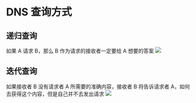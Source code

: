 # DNS 查询方式

## 递归查询

如果 A 请求 B，那么 B 作为请求的接收者一定要给 A 想要的答案
![](https://cgqin.github.io/images//202303212057028.png)

## 迭代查询

如果接收者 B 没有请求者 A 所需要的准确内容，接收者 B 将告诉请求者 A，如何去获得这个内容，但是自己并不去发出请求
![](https://cgqin.github.io/images//202303212104734.png)
